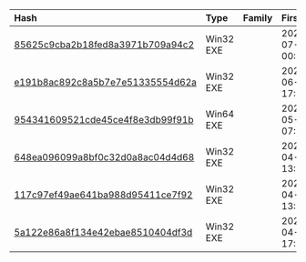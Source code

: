 |Hash|Type|Family|First_Seen|Name|
|:--|:--|:--|:--|:--|
|[85625c9cba2b18fed8a3971b709a94c2](https://www.virustotal.com/gui/file/85625c9cba2b18fed8a3971b709a94c2)|Win32 EXE||2023-07-08 00:26:26|96170614bbd02223dc79cec12afb6b11004c8edb8f3de91f78a6fc54d0844622.bin.sample|
|[e191b8ac892c8a5b7e7e51335554d62a](https://www.virustotal.com/gui/file/e191b8ac892c8a5b7e7e51335554d62a)|Win32 EXE||2023-06-30 17:50:04|7ZSfxMod|
|[954341609521cde45ce4f8e3db99f91b](https://www.virustotal.com/gui/file/954341609521cde45ce4f8e3db99f91b)|Win64 EXE||2023-05-16 07:21:19|update.exe|
|[648ea096099a8bf0c32d0a8ac04d4d68](https://www.virustotal.com/gui/file/648ea096099a8bf0c32d0a8ac04d4d68)|Win32 EXE||2023-04-16 13:15:35|createScheduler.exe|
|[117c97ef49ae641ba988d95411ce7f92](https://www.virustotal.com/gui/file/117c97ef49ae641ba988d95411ce7f92)|Win32 EXE||2023-04-16 13:07:20|TaskMgr|
|[5a122e86a8f134e42ebae8510404df3d](https://www.virustotal.com/gui/file/5a122e86a8f134e42ebae8510404df3d)|Win32 EXE||2023-04-12 17:20:17|TaskMgr|
